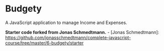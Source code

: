 # Budgety

A JavaScript application to manage Income and Expenses.

**Starter code forked from Jonas Schmedtmann.** - [Jonas Schmedtmann]: <https://github.com/jonasschmedtmann/complete-javascript-course/tree/master/6-budgety/starter>

